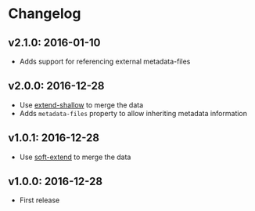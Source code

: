 # Changelog

## v2.1.0: 2016-01-10

- Adds support for referencing external metadata-files

## v2.0.0: 2016-12-28

- Use [extend-shallow](https://www.npmjs.com/package/extend-shallow) to merge the data
- Adds `metadata-files` property to allow inheriting metadata information

## v1.0.1: 2016-12-28

- Use [soft-extend](http://npm.im/soft-extend) to merge the data

## v1.0.0: 2016-12-28

- First release
